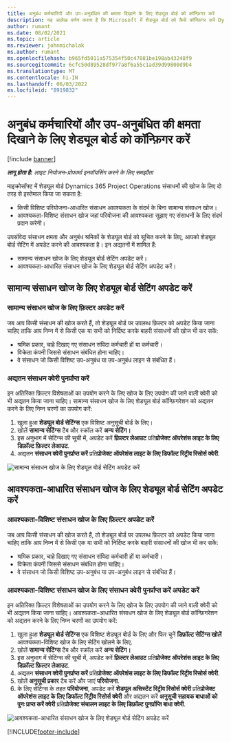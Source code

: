 ```yaml
---
title: अनुबंध कर्मचारियों और उप-अनुबंधित की क्षमता दिखाने के लिए शेड्यूल बोर्ड को कॉन्फ़िगर करें
description: यह आलेख वर्णन करता है कि Microsoft में शेड्यूल बोर्ड को कैसे कॉन्फ़िगर करें Dynamics 365 Project Operations परियोजना संसाधन आवश्यकताओं को पूरा करते समय उपसंविदा संसाधन क्षमता दिखाने के लिए।
author: rumant
ms.date: 08/02/2021
ms.topic: article
ms.reviewer: johnmichalak
ms.author: rumant
ms.openlocfilehash: b965fd5011a575354f50c47081be198ab43248f9
ms.sourcegitcommit: 6cfc50d89528df977a8f6a55c1ad39d99800d9b4
ms.translationtype: MT
ms.contentlocale: hi-IN
ms.lasthandoff: 06/03/2022
ms.locfileid: "8919832"
---
```

# <a name="configure-schedule-board-to-show-contract-workers-and-subcontracted-capacity"></a>अनुबंध कर्मचारियों और उप-अनुबंधित की क्षमता दिखाने के लिए शेड्यूल बोर्ड को कॉन्फ़िगर करें 

[!include [banner](../../includes/dataverse-preview.md)]

_**लागू होता है:** लाइट नियोजन-प्रोफार्मा इनवॉयसिंग करने के लिए समझौता_

माइक्रोसॉफ्ट में शेड्यूल बोर्ड Dynamics 365 Project Operations संसाधनों की खोज के लिए दो तरह से इस्तेमाल किया जा सकता है:

- किसी विशिष्ट परियोजना-आधारित संसाधन आवश्यकता के संदर्भ के बिना सामान्य संसाधन खोज।
- आवश्यकता-विशिष्ट संसाधन खोज जहां परियोजना की आवश्यकता सुझाए गए संसाधनों के लिए संदर्भ प्रदान करेगी।

उपसंविदा संसाधन क्षमता और अनुबंध श्रमिकों के शेड्यूल बोर्ड को सूचित करने के लिए, आपको शेड्यूल बोर्ड सेटिंग में अपडेट करने की आवश्यकता है। इन अद्यतनों में शामिल हैं: 
- सामान्य संसाधन खोज के लिए शेड्यूल बोर्ड सेटिंग अपडेट करें।
- आवश्यकता-आधारित संसाधन खोज के लिए शेड्यूल बोर्ड सेटिंग अपडेट करें।

## <a name="update-schedule-board-settings-for-general-resource-search"></a>सामान्य संसाधन खोज के लिए शेड्यूल बोर्ड सेटिंग अपडेट करें
### <a name="update-filters-for-general-resource-search"></a>सामान्य संसाधन खोज के लिए फ़िल्टर अपडेट करें
जब आप किसी संसाधन की खोज करते हैं, तो शेड्यूल बोर्ड पर उपलब्ध फ़िल्टर को अपडेट किया जाना चाहिए ताकि आप निम्न में से किसी एक या सभी को निर्दिष्ट करके बाहरी संसाधनों की खोज भी कर सकें:
  - श्रमिक प्रकार, चाहे दिखाए गए संसाधन संविदा कर्मचारी हों या कर्मचारी।
  - विक्रेता कंपनी जिससे संसाधन संबंधित होना चाहिए।
  - वे संसाधन जो किसी विशिष्ट उप-अनुबंध या उप-अनुबंध लाइन से संबंधित हैं।
    
### <a name="update-retrieve-resource-query"></a>अद्यतन संसाधन क्वेरी पुनर्प्राप्त करें
इन अतिरिक्त फ़िल्टर विशेषताओं का उपयोग करने के लिए खोज के लिए उपयोग की जाने वाली क्वेरी को भी अद्यतन किया जाना चाहिए। सामान्य संसाधन खोज के लिए शेड्यूल बोर्ड कॉन्फ़िगरेशन को अद्यतन करने के लिए निम्न चरणों का उपयोग करें:  
1. खुला हुआ **शेड्यूल बोर्ड सेटिंग्स** एक विशिष्ट अनुसूची बोर्ड के लिए।
2. खोलें **सामान्य सेटिंग्स** टैब और स्क्रॉल करें **अन्य सेटिंग।**
3. इस अनुभाग में सेटिंग्स की सूची में, अपडेट करें **फ़िल्टर लेआउट** प्रति**प्रोजेक्ट ऑपरेशंस लाइट के लिए डिफ़ॉल्ट फ़िल्टर लेआउट**.
4. अद्यतन **संसाधन क्वेरी पुनर्प्राप्त करें** प्रति**प्रोजेक्ट ऑपरेशंस लाइट के लिए डिफॉल्ट रिट्रीव रिसोर्स क्वेरी**.

![सामान्य संसाधन खोज के लिए शेड्यूल बोर्ड सेटिंग अपडेट करें](../media/BoardSettings.png)  

## <a name="update-schedule-board-settings-for-requirementbased-resource-search"></a>आवश्यकता-आधारित संसाधन खोज के लिए शेड्यूल बोर्ड सेटिंग अपडेट करें
### <a name="update-filters-for-requirement-specific-resource-search"></a>आवश्यकता-विशिष्ट संसाधन खोज के लिए फ़िल्टर अपडेट करें 
जब आप किसी संसाधन की खोज करते हैं, तो शेड्यूल बोर्ड पर उपलब्ध फ़िल्टर को अपडेट किया जाना चाहिए ताकि आप निम्न में से किसी एक या सभी को निर्दिष्ट करके बाहरी संसाधनों की खोज भी कर सकें:
 - श्रमिक प्रकार, चाहे दिखाए गए संसाधन संविदा कर्मचारी हों या कर्मचारी।
 - विक्रेता कंपनी जिससे संसाधन संबंधित होना चाहिए।
 - वे संसाधन जो किसी विशिष्ट उप-अनुबंध या उप-अनुबंध लाइन से संबंधित हैं।

### <a name="update-retrieve-resource-query-for-requirement-specific-resource-search"></a>आवश्यकता-विशिष्ट संसाधन खोज के लिए संसाधन क्वेरी पुनर्प्राप्त करें अपडेट करें 
इन अतिरिक्त फ़िल्टर विशेषताओं का उपयोग करने के लिए खोज के लिए उपयोग की जाने वाली क्वेरी को भी अद्यतन किया जाना चाहिए। आवश्यकता-आधारित संसाधन खोज के लिए शेड्यूल बोर्ड कॉन्फ़िगरेशन को अद्यतन करने के लिए निम्न चरणों का उपयोग करें:

1. खुला हुआ **शेड्यूल बोर्ड सेटिंग्स** एक विशिष्ट शेड्यूल बोर्ड के लिए और फिर चुनें **डिफ़ॉल्ट सेटिंग्स खोलें** आवश्यकता-विशिष्ट खोज के लिए सेटिंग खोलने के लिए.
2. खोलें **सामान्य सेटिंग्स** टैब और स्क्रॉल करें **अन्य सेटिंग।**
3. इस अनुभाग में सेटिंग्स की सूची में, अपडेट करें **फ़िल्टर लेआउट** प्रति**प्रोजेक्ट ऑपरेशंस लाइट के लिए डिफ़ॉल्ट फ़िल्टर लेआउट**.
4. अद्यतन **संसाधन क्वेरी पुनर्प्राप्त करें** प्रति**प्रोजेक्ट ऑपरेशंस लाइट के लिए डिफॉल्ट रिट्रीव रिसोर्स क्वेरी**.
5. खोलें **अनुसूची प्रकार** टैब करें और जाएं **परियोजना**.
6. के लिए सेटिंग्स के तहत **परियोजना**, अपडेट करें **शेड्यूल असिस्टेंट रिट्रीव रिसोर्स क्वेरी** प्रति**प्रोजेक्ट ऑपरेशंस लाइट के लिए डिफॉल्ट रिट्रीव रिसोर्स क्वेरी** और अद्यतन करें **अनुसूची सहायक बाधाओं को पुनः प्राप्त करें क्वेरी** प्रति**प्रोजेक्ट संचालन लाइट के लिए डिफ़ॉल्ट पुनर्प्राप्ति बाधा क्वेरी**.

![आवश्यकता-आधारित संसाधन खोज के लिए शेड्यूल बोर्ड सेटिंग अपडेट करें](../media/SASettings.png)  

[!INCLUDE[footer-include](../../includes/footer-banner.md)]
